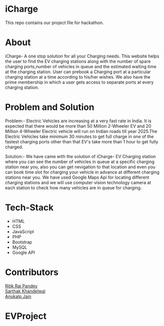 # iCharge
This repo contains our project file for hackathon.

# About
iCharge- A one stop solution for all your Charging needs.
This website helps the user to find the EV charging stations along with the number of spare charging ports,number of vehicles in queue and the estimated waiting time at the charging station. 
User can prebook a Charging port at a particular charging station at a  time according to his/her wishes.
We also have the prime membership in which a user gets access to separate ports at every charging station. 

# Problem and Solution

Problem:- Electric Vehicles are increasing at a very fast rate in India. It is expected that there would be more than 50 Million 2-Wheeler EV and 20 Million 4-Wheeler Electric vehicle will run on Indian roads till year 2025.The Electric Vehicles take minimum 30 minutes  to get full charge in one of the fastest charging ports other than that EV's take more than 1 hour to get fully charged.

Solution:- We have came with the solution of iCharge- EV Charging station where you can see the number of vehicles in queue at a specific charging station near you, also you can get nevigation to that location and even you can book time slot for charging your vehicle in advance at different charging stations near you. We have used Google Maps Api for locating different charging stations and we will use computer vision technology camera at each station to check how many vehicles are in queue for charging.

# Tech-Stack
- HTML
- CSS
- JavaScript
- PHP
- Bootstrap
- MySQL
- Google API

# Contributors
[Ritik Raj Pandey](https://github.com/rithikrajyt)<br>
[Sarthak Khandelwal](https://github.com/skk401)<br>
[Anukalp Jain](https://github.com/anukalp1723)
# EVProject
